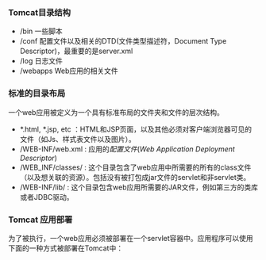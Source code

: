 ### Tomcat目录结构
* /bin 一些脚本
* /conf 配置文件以及相关的DTD(文件类型描述符，Document Type Descriptor)，最重要的是server.xml
* /log 日志文件
* /webapps Web应用的相关文件

### 标准的目录布局

一个web应用被定义为一个具有标准布局的文件夹和文件的层次结构。
* *.html, *.jsp, etc ：HTML和JSP页面，以及其他必须对客户端浏览器可见的文件（如Js、样式表文件以及图片）。
* /WEB-INF/web.xml : 应用的*配置文件*(*Web Application Deployment Descriptor*)
* /WEB_INF/classes/ : 这个目录包含了web应用中所需要的所有的class文件（以及想关联的资源）。包括没有被打包成jar文件的servlet和非servlet类。
* /WEB-INF/lib/ : 这个目录包含web应用所需要的JAR文件，例如第三方的类库或者JDBC驱动。

### Tomcat 应用部署
为了被执行，一个web应用必须被部署在一个servlet容器中。应用程序可以使用下面的一种方式被部署在Tomcat中：
